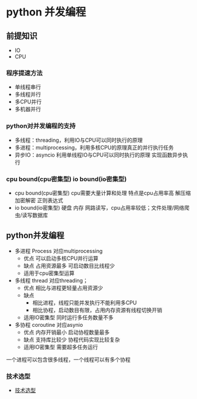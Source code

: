 # python 并发编程

## 前提知识

- IO 
- CPU

### 程序提速方法

- 单线程串行
- 多线程并行
- 多CPU并行
- 多机器并行

### python对并发编程的支持

- 多线程：threading，利用IO与CPU可以同时执行的原理
- 多进程：multiprocessing，利用多核CPU的原理真正的并行执行任务
- 异步IO：asyncio 利用单线程IO与CPU可以同时执行的原理 实现函数异步执行

### cpu bound(cpu密集型) io bound(io密集型)

- cpu bound(cpu密集型) cpu需要大量计算和处理 特点是cpu占用率高 解压缩 加密解密 正则表达式
- io bound(io密集型) 硬盘 内存 网路读写，cpu占用率较低；文件处理/网络爬虫/读写数据库

## python并发编程

- 多进程 Process 对应multiprocessing
    - 优点 可以启动多核CPU并行运算
    - 缺点 占用资源最多 可启动数目比线程少
    - 适用于cpu密集型运算
- 多线程 thread 对应threading；
    - 优点 相比与进程更轻量占用资源少
    - 缺点
        - 相比进程，线程只能并发执行不能利用多CPU
        - 相比协程，启动数目有限，占用内存资源有线程切换开销
    - 适用IO密集型 同时运行多任务数量不多
- 多协程 coroutine 对应asynio
    - 优点 内存开销最小 启动协程数量最多
    - 缺点 支持库比较少 协程代码实现比较复杂
    - 适用IO密集型 需要超多任务运行 

一个进程可以包含很多线程，一个线程可以有多个协程

### 技术选型

- [技术选型](./img/技术选型.png)


